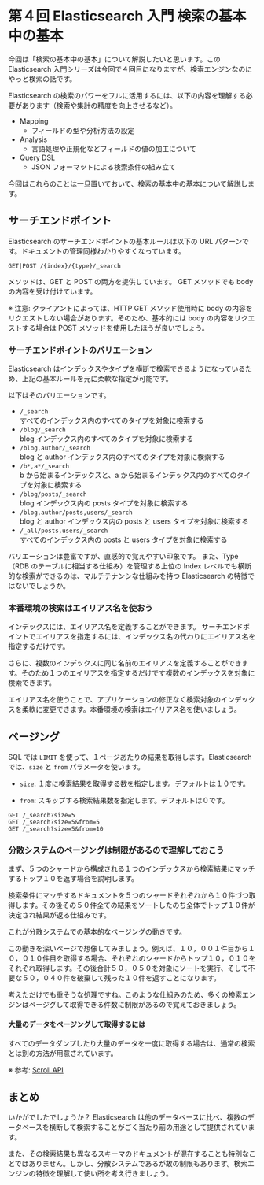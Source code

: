 # 第４回 Elasticsearch 入門 検索の基本中の基本
今回は「検索の基本中の基本」について解説したいと思います。この Elasticsearch 入門シリーズは今回で４回目になりますが、検索エンジンなのにやっと検索の話です。

Elasticsearch の検索のパワーをフルに活用するには、以下の内容を理解する必要があります（検索や集計の精度を向上させるなど）。

* Mapping
  - フィールドの型や分析方法の設定
* Analysis
  - 言語処理や正規化などフィールドの値の加工について
* Query DSL
  - JSON フォーマットによる検索条件の組み立て

今回はこれらのことは一旦置いておいて、検索の基本中の基本について解説します。

## サーチエンドポイント
Elasticsearch のサーチエンドポイントの基本ルールは以下の URL パターンです。ドキュメントの管理同様わかりやすくなっています。

```
GET|POST /{index}/{type}/_search
```

メソッドは、GET と POST の両方を提供しています。
GET メソッドでも body の内容を受け付けています。

※ 注意: クライアントによっては、HTTP GET メソッド使用時に body の内容をリクエストしない場合があります。そのため、基本的には body の内容をリクエストする場合は POST メソッドを使用したほうが良いでしょう。

### サーチエンドポイントのバリエーション
Elasticsearch はインデックスやタイプを横断で検索できるようになっているため、上記の基本ルールを元に柔軟な指定が可能です。

以下はそのバリエーションです。

- `/_search`  
  すべてのインデックス内のすべてのタイプを対象に検索する
- `/blog/_search`  
  blog インデックス内のすべてのタイプを対象に検索する
- `/blog,author/_search`  
  blog と author インデックス内のすべてのタイプを対象に検索する
- `/b*,a*/_search`  
  b から始まるインデックスと、a から始まるインデックス内のすべてのタイプを対象に検索する
- `/blog/posts/_search`  
  blog インデックス内の posts タイプを対象に検索する
- `/blog,author/posts,users/_search`  
  blog と author インデックス内の posts と users タイプを対象に検索する
- `/_all/posts,users/_search`  
  すべてのインデックス内の posts と users タイプを対象に検索する

バリエーションは豊富ですが、直感的で覚えやすい印象です。
また、Type （RDB のテーブルに相当する仕組み）を管理する上位の Index レベルでも横断的な検索ができるのは、マルチテナンシな仕組みを持つ Elasticsearch の特徴ではないでしょうか。

### 本番環境の検索はエイリアス名を使おう
インデックスには、エイリアス名を定義することができます。
サーチエンドポイントでエイリアスを指定するには、インデックス名の代わりにエイリアス名を指定するだけです。

さらに、複数のインデックスに同じ名前のエイリアスを定義することができます。そのため１つのエイリアスを指定するだけです複数のインデックスを対象に検索できます。

エイリアス名を使うことで、アプリケーションの修正なく検索対象のインデックスを柔軟に変更できます。本番環境の検索はエイリアス名を使いましょう。


## ページング
SQL では `LIMIT` を使って、１ページあたりの結果を取得します。Elasticsearch では、`size` と `from` パラメータを使います。

* `size`: １度に検索結果を取得する数を指定します。デフォルトは１０です。

* `from`: スキップする検索結果数を指定します。デフォルトは０です。

```
GET /_search?size=5
GET /_search?size=5&from=5
GET /_search?size=5&from=10
```

### 分散システムのページングは制限があるので理解しておこう
まず、５つのシャードから構成される１つのインデックスから検索結果にマッチするトップ１０を返す場合を説明します。

検索条件にマッチするドキュメントを５つのシャードそれぞれから１０件づつ取得します。その後その５０件全ての結果をソートしたのち全体でトップ１０件が決定され結果が返る仕組みです。

これが分散システムでの基本的なページングの動きです。

この動きを深いページで想像してみましょう。例えば、１０，００１件目から１０，０１０件目を取得する場合、それぞれのシャードからトップ１０，０１０をそれぞれ取得します。その後合計５０，０５０を対象にソートを実行、そして不要な５０，０４０件を破棄して残った１０件を返すことになります。

考えただけでも重そうな処理ですね。このような仕組みのため、多くの検索エンジンはページグして取得できる件数に制限があるので覚えておきましょう。


#### 大量のデータをページングして取得するには
すべてのデータダンプしたり大量のデータを一度に取得する場合は、通常の検索とは別の方法が用意されています。

※ 参考: [Scroll API](https://www.elastic.co/guide/en/elasticsearch/reference/current/search-request-scroll.html)

## まとめ
いかがでしたでしょうか？ Elasticsearch は他のデータベースに比べ、複数のデータベースを横断して検索することがごく当たり前の用途として提供されています。

また、その検索結果も異なるスキーマのドキュメントが混在することも特別なことではありません。しかし、分散システムであるが故の制限もあります。検索エンジンの特徴を理解して使い所を考え行きましょう。
